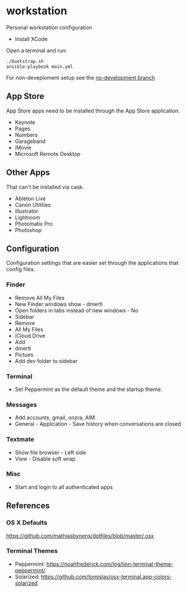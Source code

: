 # workstation

Personal workstation configuration

- Install XCode

Open a terminal and run:

    ./bootstrap.sh
    ansible-playbook main.yml

For non-deveploment setup see the [no-development branch](../../tree/no-development)

## App Store

App Store apps need to be installed through the App Store application.

- Keynote
- Pages
- Numbers
- Garageband
- iMovie
- Microsoft Remote Desktop

## Other Apps

That can't be installed via cask.

- Ableton Live
- Canon Utilities
- Illustrator
- Lightroom
- Photomatix Pro
- Photoshop

## Configuration

Configuration settings that are easier set through the applications that config files.

### Finder

- Remove All My Files
- New Finder windows show - dmertl
- Open folders in tabs instead of new windows - No
- Sidebar
 - Remove
  - All My Files
  - iCloud Drive
 - Add
  - dmertl
  - Pictues
- Add dev folder to sidebar

### Terminal

- Set Peppermint as the default theme and the startup theme.

### Messages

- Add accounts, gmail, onzra, AIM
- General - Application - Save history when conversations are closed

### Textmate

- Show file browser - Left side
- View - Disable soft wrap

### Misc

- Start and login to all authenticated apps

## References

### OS X Defaults

https://github.com/mathiasbynens/dotfiles/blob/master/.osx

### Terminal Themes

- Peppermint: https://noahfrederick.com/log/lion-terminal-theme-peppermint/
- Solarized: https://github.com/tomislav/osx-terminal.app-colors-solarized
